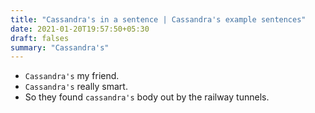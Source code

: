 ```yaml
---
title: "Cassandra's in a sentence | Cassandra's example sentences"
date: 2021-01-20T19:57:50+05:30
draft: falses
summary: "Cassandra's"
---
```

- `Cassandra's` my friend.
- `Cassandra's` really smart.
- So they found `cassandra's` body out by the railway tunnels.
                 
